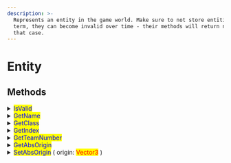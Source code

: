 ```yaml
---
description: >-
  Represents an entity in the game world. Make sure to not store entities long
  term, they can become invalid over time - their methods will return nil in
  that case.
---
```


# Entity



## Methods

<details>

<summary><mark style="color:blue;">IsValid</mark></summary>

Returns whether the entity is valid. This is done automatically and all other functions will return nil if the entity is invalid.

Return type: <mark style="color:yellow;">**boolean**</mark>

Example:

```lua
local player = entities.GetLocalPlayer()
if not player:IsValid() then print("localplayer is invalid!") end
```

</details>

<details>

<summary><mark style="color:blue;">GetName</mark></summary>

Returns the name string of the entity if its a player

Return type: <mark style="color:yellow;">**string**</mark>?

Example:

```lua
local player = entities.GetLocalPlayer()
if not player then return end

print(player:GetName())
```

</details>

<details>

<summary><mark style="color:blue;">GetClass</mark></summary>

Returns the class of the entity

DONT BE CONFUSED WITH THE ACTUAL PLAYER's CLASS! (like spy, demoman, ... etc)

this returns the entity's class (CTFPlayer, CObjectSentrygun, ... etc)

Return type: <mark style="color:yellow;">**string**</mark>

Example:

```lua
local player = entities.GetLocalPlayer()
if not player then return end

print(player:GetClass())
```



</details>

<details>

<summary><mark style="color:blue;">GetIndex</mark></summary>

Returns entity's index

Return type: <mark style="color:yellow;">**integer**</mark>

Example:

```lua
local player = entities.GetLocalPlayer()
if not player then return end

print(player:GetIndex())
```

</details>

<details>

<summary><mark style="color:blue;">GetTeamNumber</mark></summary>

Returns the entity's team number

Return type: <mark style="color:yellow;">**integer**</mark>

Example:

{% code overflow="wrap" %}
```lua
local player = entities.GetLocalPlayer()
if not player then return end

local team = player:GetTeamNumber()
local text = team == 2 and "red team" or team == 3 and "blu team" or "spectator team"

print(text)
```
{% endcode %}

</details>

<details>

<summary><mark style="color:blue;">GetAbsOrigin</mark></summary>

Returns the absolute position of the entity

Return type: <mark style="color:yellow;">**Vector3**</mark>

Example:

```lua
local me = entities.GetLocalPlayer()
if not me then return end

print(me:GetAbsOrigin())
```

</details>

<details>

<summary><mark style="color:blue;">SetAbsOrigin</mark> ( origin: <mark style="color:red;">Vector3</mark> )</summary>

Sets the absolute position of the entity

Example:

```lua
local me = entities.GetLocalPlayer()
if not me then return end

me:SetAbsOrigin(Vector3(200, 200, 200))
```

</details>

